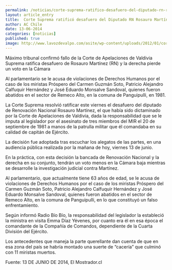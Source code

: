 ```yaml
---
permalink: /noticias/corte-suprema-ratifico-desafuero-del-diputado-rn-rosauro-martinez.html
layout: article_entry
title:  Corte Suprema ratificó desafuero del Diputado RN Rosauro Martínez
author: AC Chile
date: 13-06-2014
categories: [noticias]
published: true
image: http://www.lavozdevalpo.com/asite/wp-content/uploads/2012/01/corte-suprema.jpg
---
```


Máximo tribunal confirmó fallo de la Corte de Apelaciones de Valdivia
Suprema ratifica desafuero de Rosauro Martínez (RN) y la derecha pierde un voto en la Cámara

Al parlamentario se le acusa de violaciones de Derechos Humanos por el caso de los miristas Próspero del Carmen Guzmán Soto, Patricio Alejandro Calfuquir Hernández y José Eduardo Monsalve Sandoval, quienes fueron abatidos en el sector de Remeco Alto, en la comuna de Panguipulli, en 1981.

La Corte Suprema resolvió ratificar este viernes el desafuero del diputado de Renovación Nacional Rosauro Martínez, el que había sido dictaminado por la Corte de Apelaciones de Valdivia, dada la responsabilidad que se le imputa al legislador por el asesinato de tres miembros del MIR el 20 de septiembre de 1981 a manos de la patrulla militar que él comandaba en su calidad de capitán de Ejército.

La decisión fue adoptada tras escuchar los alegatos de las partes, en una audiencia pública realizada por la mañana de hoy, viernes 13 de junio.

En la práctica, con esta decisión la bancada de Renovación Nacional y la derecha en su conjunto, tendrán un voto menos en la Cámara baja mientras se desarrolle la investigación judicial contra Martínez.

Al parlamentario, que actualmente tiene 63 años de edad, se le acusa de violaciones de Derechos Humanos por el caso de los miristas Próspero del Carmen Guzmán Soto, Patricio Alejandro Calfuquir Hernández y José Eduardo Monsalve Sandoval, quienes fueron abatidos en el sector de Remeco Alto, en la comuna de Panguipulli, en lo que constituyó un falso enfrentamiento.

Según informó Radio Bío Bío, la responsabilidad del legislador la estableció la ministra en visita Emma Díaz Yévenes, por cuanto era él en esa época el comandante de la Compañía de Comandos, dependiente de la Cuarta División del Ejército.

Los antecedentes que maneja la parte querellante dan cuenta de que en esa zona del país se habría montado una suerte de “cacería” que culminó con 11 miristas muertos.

Fuente: 13 DE JUNIO DE 2014, El Mostrador.cl
